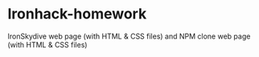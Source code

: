 # Ironhack-homework
IronSkydive web page (with HTML &amp; CSS files) and NPM clone web page (with HTML &amp; CSS files)
